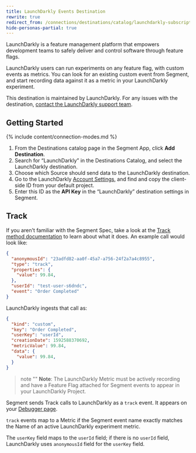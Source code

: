 ```yaml
---
title: LaunchDarkly Events Destination
rewrite: true
redirect_from: /connections/destinations/catalog/launchdarkly-subscription
hide-personas-partial: true
---
```

LaunchDarkly is a feature management platform that empowers development teams to safely deliver and control software through feature flags.

LaunchDarkly users can run experiments on any feature flag, with custom events as metrics. You can look for an existing custom event from Segment, and start recording data against it as a metric in your LaunchDarkly experiment.

This destination is maintained by LaunchDarkly. For any issues with the destination, [contact the LaunchDarkly support team](mailto:support@launchdarkly.com).

## Getting Started

{% include content/connection-modes.md %}

1. From the Destinations catalog page in the Segment App, click **Add Destination**.
2. Search for “LaunchDarkly” in the Destinations Catalog, and select the LaunchDarkly destination.
3. Choose which Source should send data to the LaunchDarkly destination.
4. Go to the LaunchDarkly [Account Settings](https://app.launchdarkly.com/settings/projects), and find and copy the client-side ID from your default project.
5. Enter this ID as the **API Key** in the “LaunchDarkly” destination settings in Segment.

## Track
If you aren't familiar with the Segment Spec,  take a look at the [Track method documentation](/docs/connections/spec/track/) to learn about what it does. An example call would look like:

```json
{
  "anonymousId": "23adfd82-aa0f-45a7-a756-24f2a7a4c8955",
  "type": "track",
  "properties": {
    "value": 99.84,
  },
  "userId": "test-user-s6dndc",
  "event": "Order Completed"
}
```

LaunchDarkly ingests that call as:

```json
{
  "kind": "custom",
  "key": "Order Completed",
  "userKey": "userId",
  "creationDate": 1592588370692,
  "metricValue": 99.84,
  "data": {
    "value": 99.84,
  }
}
```

> note ""
> **Note**: The LaunchDarkly Metric must be actively recording and have a Feature Flag attached for Segment events to appear in your LaunchDarkly Project.

Segment sends Track calls to LaunchDarkly as a `track` event. It appears on your [Debugger page](https://app.launchdarkly.com/default/production/debugger/goals).

`track` events map to a Metric if the Segment event name exactly matches the Name of an active LaunchDarkly experiment metric.

The `userKey` field maps to the `userId` field; if there is no `userId` field, LaunchDarkly uses `anonymousId` field for the `userKey` field.
